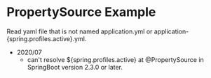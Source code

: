 # PropertySource Example

Read yaml file that is not named application.yml or application-{spring.profiles.active}.yml.

- 2020/07
    - can't resolve ${spring.profiles.active} at @PropertySource in SpringBoot version 2.3.0 or later.
